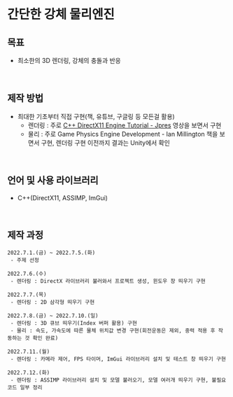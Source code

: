 # 간단한 강체 물리엔진  

## 목표
 * 최소한의 3D 렌더링, 강체의 충돌과 반응
<br>

## 제작 방법  
 * 최대한 기초부터 직접 구현(책, 유튜브, 구글링 등 모든걸 활용)
   * 렌더링 : 주로 [C++ DirectX11 Engine Tutorial - Jpres](https://www.youtube.com/watch?v=gQIG77PfLgo&list=PLcacUGyBsOIBlGyQQWzp6D1Xn6ZENx9Y2) 영상을 보면서 구현
   * 물리 : 주로 Game Physics Engine Development - Ian Millington 책을 보면서 구현, 렌더링 구현 이전까지 결과는 Unity에서 확인
<br>

## 언어 및 사용 라이브러리 
 * C++(DirectX11, ASSIMP, ImGui)
<br>

## 제작 과정  
```
2022.7.1.(금) ~ 2022.7.5.(화)
 - 주제 선정
```
```
2022.7.6.(수)
 - 렌더링 : DirectX 라이브러리 불러와서 프로젝트 생성, 윈도우 창 띄우기 구현
```
```
2022.7.7.(목)
 - 렌더링 : 2D 삼각형 띄우기 구현
```
```
2022.7.8.(금) ~ 2022.7.10.(일)
 - 렌더링 : 3D 큐브 띄우기(Index 버퍼 활용) 구현
 - 물리 : 속도, 가속도에 따른 물체 위치값 변경 구현(회전운동은 제외, 중력 적용 후 작동하는 것 확인 완료)
```
```
2022.7.11.(월)
 - 렌더링 : 카메라 제어, FPS 타이머, ImGui 라이브러리 설치 및 테스트 창 띄우기 구현
```
```
2022.7.12.(화)
 - 렌더링 : ASSIMP 라이브러리 설치 및 모델 불러오기, 모델 여러개 띄우기 구현, 불필요 코드 일부 정리
```
